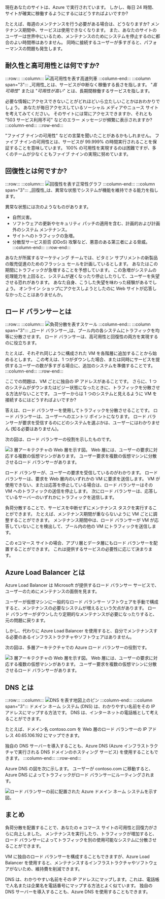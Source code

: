 現在あなたのサイトは、Azure で実行されています。 しかし、毎日 24 時間、サイトが確実に稼働するようにするにはどうすればよいですか?

たとえば、毎週のメンテナンスを行う必要がある場合は、どうなりますか? メンテナンス期間中、サービスは使用できなくなります。 また、あなたのサイトのユーザーは世界中にいるため、メンテナンスのためにシステムを停止するのに都合のよい時間帯はありません。 同時に接続するユーザーが多すぎると、パフォーマンスの問題も発生します。

## <a name="what-are-availability-and-high-availability"></a>耐久性と高可用性とは何ですか?

:::row:::
  :::column:::
    ![高可用性を表す高速列車](../media/3-availability.png)
  :::column-end:::
    :::column span="3":::
_可用性_とは、サービスが中断なく稼働する長さを指します。 "_高可用性_" または "_可用性が高い_" とは、長期間稼働するサービスを指します。

必要な情報にアクセスできないことがどれほどいら立たしいことかはおわかりでしょう。 あなたが毎日アクセスしているソーシャル メディアやニュース サイトを考えてみてください。 そのサイトには常にアクセスできますか、それとも "503 サービス利用不可" などのエラー メッセージが頻繁に表示されますか?
  :::column-end:::
 :::row-end:::

"ファイブ ナインの可用性" などの言葉を聞いたことがあるかもしれません。 ファイブ ナインの可用性とは、サービスが 99.999% の時間実行されることを保証することを意味しています。 100% の可用性を実現するのは困難ですが、多くのチームが少なくともファイブ ナインの実現に努めています。

## <a name="what-is-resiliency"></a>回復性とは何ですか?

:::row:::
  :::column:::
    ![回復性を表す正常性グラフ](../media/3-resiliency.png)
  :::column-end:::
    :::column span="3":::
_回復性_は、異常な状態でシステムが機能を維持できる能力を指します。

異常な状態には次のようなものがあります。

- 自然災害。
- ソフトウェアの更新やセキュリティ パッチの適用を含む、計画的および計画外のシステム メンテナンス。
- サイトへのトラフィックの急増。
- 分散型サービス拒否 (DDoS) 攻撃など、悪意のある第三者による脅威。
  :::column-end:::
:::row-end:::

あなたが所属するマーケティング チームでは、ビタミン サプリメントの新製品の販売促進のためのフラッシュ セールを計画しているとします。 あなたはこの期間にトラフィックが急増することを予想しています。 この急増がシステムの処理能力を上回ると、システムが遅くなったり停止したりして、ユーザーを失望させる恐れがあります。 あなた自身、こうした失望を味わった経験があるでしょう。 オンライン ショップにアクセスしようとしたのに Web サイトが応答しなかったことはありませんか。

## <a name="what-is-a-load-balancer"></a>ロード バランサーとは

:::row:::
  :::column:::
    ![負荷分散を表すスケール](../media/3-lb.png)
  :::column-end:::
    :::column span="3":::
_ロード バランサー_は、プール内の各システムにトラフィックを均等に分散させます。 ロード バランサーは、高可用性と回復性の両方を実現するのに役立ちます。

たとえば、それぞれ同じように構成された VM を各階層に追加することから始めるとします。 この考えは、1 つがダウンした場合、または同時にサービスを提供するユーザーの数が多すぎる場合に、追加のシステムを準備することです。
  :::column-end:::
:::row-end:::

ここでの問題は、VM ごとに独自の IP アドレスがあることです。 さらに、1 つのシステムがダウンまたはビジー状態になったときに、トラフィックを分散させる方法がないことです。 ユーザーからは 1 つのシステムと見えるように VM を接続するにはどうすればよいですか?

答えは、ロード バランサーを使用してトラフィックを分散させることです。 ロード バランサーは、ユーザーへのエントリ ポイントになります。 ロード バランサーが要求を受信するのにどのシステムを選ぶかは、ユーザーにはわかりません (知る必要はありません)。

次の図は、ロード バランサーの役割を示したものです。

![3 層アーキテクチャの Web 層を示す図。 Web 層には、ユーザーの要求に対応する複数の仮想マシンがあります。 ユーザー要求を複数の仮想マシンに分散させるロード バランサーがあります。](../media/3-load-balancer.png)

ロード バランサーが、ユーザーの要求を受信しているのがわかります。 ロード バランサーは、要求を Web 層内のいずれかの VM に要求を送信します。 VM が使用できない、または応答を停止している場合は、ロード バランサーはその VM へのトラフィックの送信を停止します。 次にロード バランサーは、応答しているサーバーのいずれかにトラフィックを送信します。

負荷分散することで、サービスを中断せずにメンテナンス タスクを実行することができます。 たとえば、メンテナンス期間が重ならないように VM ごとに調整することができます。 メンテナンス期間中は、ロード バランサーが VM が応答していないことを検出して、プール内の他の VM にトラフィックを送信します。

この eコマース サイトの場合、アプリ層とデータ層にもロード バランサーを配置することができます。 これは提供するサービスの必要性に応じて決まります。

## <a name="what-is-azure-load-balancer"></a>Azure Load Balancer とは

Azure Load Balancer は Microsoft が提供するロード バランサー サービスで、ユーザーのためにメンテナンスの面倒を見ます。

ユーザーが仮想マシンに一般的なロード バランサー ソフトウェアを手動で構成すると、メンテナンスの必要なシステムが増えるという欠点があります。 ロード バランサーがダウンしたり定期的なメンテナンスが必要になったりすると、元の問題に戻ります。

しかし、代わりに Azure Load Balancer を使用すると、自分でメンテナンスする必要のあるインフラストラクチャやソフトウェアはありません。

次の図は、多層アーキテクチャでの Azure ロード バランサーの役割です。

![3 層アーキテクチャの Web 層を示す図。 Web 層には、ユーザーの要求に対応する複数の仮想マシンがあります。 ユーザー要求を複数の仮想マシンに分散させるロード バランサーがあります。](../media/3-azure-load-balancer.png)

## <a name="what-about-dns"></a>DNS とは

:::row:::
  :::column:::
    ![DNS を表す地図上のピン](../media/3-map-pin.png)
  :::column-end:::
    :::column span="3":::
ドメイン ネーム システム (DNS) は、わかりやすい名前をその IP アドレスにマップする方法です。 DNS は、インターネットの電話帳として考えることができます。

たとえば、ドメイン名 contoso.com を Web 層のロード バランサーの IP アドレス 40.65.106.192 にマップできます。

独自の DNS サーバーを導入することも、Azure DNS (Azure インフラストラクチャで実行される DNS ドメインのホスティング サービス) を使用することもできます。
  :::column-end:::
:::row-end:::

Azure DNS の図を次に示します。 ユーザーが contoso.com に移動すると、Azure DNS によってトラフィックがロード バランサーにルーティングされます。

![ロード バランサーの前に配置された Azure ドメイン ネーム システムを示す図。](../media/3-dns.png)

## <a name="summary"></a>まとめ

負荷分散を配置することで、あなたの e コマース サイトの可用性と回復力がさらに向上しました。 メンテナンスを実行したり、トラフィックが増加すると、ロード バランサーによってトラフィックを別の使用可能なシステムに分散させることができます。

VM に独自のロード バランサーを構成することもできますが、Azure Load Balancer を使用すると、メンテナンスするインフラストラクチャやソフトウェアがないため、維持費を削減できます。

DNS は、わかりやすい名前をその IP アドレスにマップします。これは、電話帳で人名または企業名を電話番号にマップする方法とよく似ています。 独自の DNS サーバーを導入することも、Azure DNS を使用することもできます。

